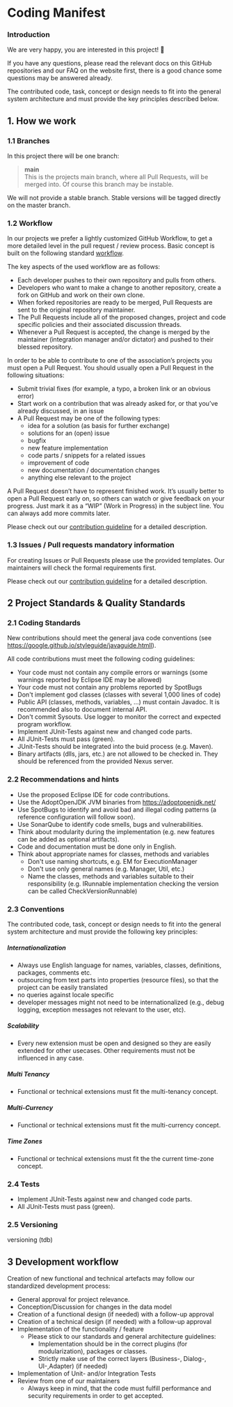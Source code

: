 # Coding Manifest
### Introduction
We are very happy, you are interested in this project! :metal:   

If you have any questions, please read the relevant docs on this GitHub repositories and our FAQ on the website first, there is a good chance some questions may be answered already.

The contributed code, task, concept or design needs to fit into the general system architecture and must provide the key principles described below.

## 1. How we work
### 1.1 Branches
In this project there will be one branch: 
> **main**  
>This is the projects main branch, where all Pull Requests, will be merged into. Of course this branch may be instable.  
 
We will not provide a stable branch. Stable versions will be tagged directly on the master branch.

### 1.2	Workflow
In our projects we prefer a lightly customized GitHub Workflow, to get a more detailed level in the pull request / review process. Basic concept is built on the following standard [workflow](https://guides.github.com/introduction/flow/).

The key aspects of the used workflow are as follows:
- Each developer pushes to their own repository and pulls from others.
- Developers who want to make a change to another repository, create a fork on GitHub and work on their own clone.
- When forked repositories are ready to be merged, Pull Requests are sent to the original repository maintainer.
- The Pull Requests include all of the proposed changes, project and code specific policies and their associated discussion threads.
- Whenever a Pull Request is accepted, the change is merged by the maintainer (integration manager and/or dictator) and pushed to their blessed repository.

In order to be able to contribute to one of the association’s projects you must open a Pull Request. You should usually open a Pull Request in the following situations:
- Submit trivial fixes (for example, a typo, a broken link or an obvious error)
- Start work on a contribution that was already asked for, or that you’ve already discussed, in an issue
- A Pull Request may be one of the following types:  
  - idea for a solution (as basis for further exchange)
  - solutions for an (open) issue
  - bugfix
  - new feature implementation  
  - code parts / snippets for a related issues
  - improvement of code  
  - new documentation / documentation changes
  - anything else relevant to the project
  
A Pull Request doesn’t have to represent finished work. It’s usually better to open a Pull Request early on, so others can watch or give feedback on your progress. Just mark it as a “WIP” (Work in Progress) in the subject line. You can always add more commits later.

Please check out our [contribution guideline](CONTRIBUTING.md) for a detailed description.

### 1.3	Issues / Pull requests mandatory information
For creating Issues or Pull Requests please use the provided templates. 
Our maintainers will check the formal requirements first. 

Please check out our [contribution guideline](CONTRIBUTING.md) for a detailed description.

## 2 Project Standards & Quality Standards

### 2.1 Coding Standards

New contributions should meet the general java code conventions (see <https://google.github.io/styleguide/javaguide.htmll>).

All code contributions must meet the following coding guidelines:

* Your code must not contain any compile errors or warnings (some warnings reported by Eclipse IDE may be allowed)
* Your code must not contain any problems reported by SpotBugs
* Don't implement god classes (classes with several 1,000 lines of code)
* Public API (classes, methods, variables, ...) must contain Javadoc. It is recommended also to document internal API.
* Don't commit Sysouts. Use logger to monitor the correct and expected program workflow.
* Implement JUnit-Tests against new and changed code parts.
* All JUnit-Tests must pass (green).
* JUnit-Tests should be integrated into the buid process (e.g. Maven).
* Binary artifacts (dlls, jars, etc.) are not allowed to be checked in. They should be referenced from the provided Nexus server.

### 2.2 Recommendations and hints

* Use the proposed Eclipse IDE for code contributions. 
* Use the AdoptOpenJDK JVM binaries from <https://adoptopenjdk.net/>
* Use SpotBugs to identify and avoid bad and illegal coding patterns (a reference configuration will follow soon).
* Use SonarQube to identify code smells, bugs and vulnerabilities.
* Think about modularity during the implementation (e.g. new features can be added as optional artifacts). 
* Code and documentation must be done only in English.
* Think about appropriate names for classes, methods and variables
  * Don't use naming shortcuts, e.g. EM for ExecutionManager
  * Don't use only general names (e.g. Manager, Util, etc.)
  * Name the classes, methods and variables suitable to their responsibility (e.g. IRunnable implementation checking the version can be called CheckVersionRunnable)

### 2.3  Conventions
The contributed code, task, concept or design needs to fit into the general system architecture and must provide the following key principles:

##### Internationalization
- Always use English language for names, variables, classes, definitions, packages, comments etc. 
- outsourcing from text parts into properties (resource files), so that the project can be easily translated
- no queries against locale specific  
- developer messages might not need to be internationalized (e.g., debug logging, exception messages not relevant to the user, etc).

##### Scalability
- Every new extension must be open and designed so they are easily extended for other usecases. Other requirements must not be influenced in any case. 

##### Multi Tenancy
- Functional or technical extensions must fit the multi-tenancy concept.

##### Multi-Currency
- Functional or technical extensions must fit the multi-currency concept.

##### Time Zones
- Functional or technical extensions must fit the the current time-zone concept.

### 2.4 Tests
- Implement JUnit-Tests against new and changed code parts.
- All JUnit-Tests must pass (green).

### 2.5 Versioning
versioning (tdb)

## 3 Development workflow

Creation of new functional and technical artefacts may follow our standardized development process:
- General approval for project relevance.
- Conception/Discussion for changes in the data model
- Creation of a functional design (if needed) with a follow-up approval
- Creation of a technical design (if needed) with a follow-up approval
- Implementation of the functionality / feature 
  - Please stick to our standards and general architecture guidelines:
    -  Implementation should be in the correct plugins (for modularization), packages or classes. 
    -  Strictly make use of the correct layers (Business-, Dialog-, UI-,Adapter) (if needed)
- Implementation of Unit- and/or Integration Tests
- Review from one of our maintainers
  - Always keep in mind, that the code must fulfill performance and security requirements in order to get accepted.